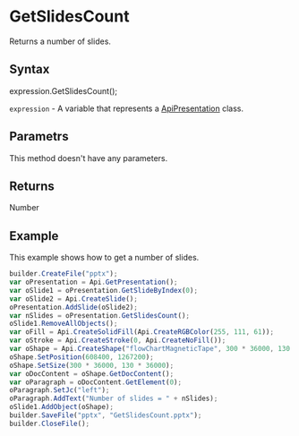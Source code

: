 # GetSlidesCount

Returns a number of slides.

## Syntax

expression.GetSlidesCount();

`expression` - A variable that represents a [ApiPresentation](../ApiPresentation.md) class.

## Parametrs

This method doesn't have any parameters.

## Returns

Number

## Example

This example shows how to get a number of slides.

```javascript
builder.CreateFile("pptx");
var oPresentation = Api.GetPresentation();
var oSlide1 = oPresentation.GetSlideByIndex(0);
var oSlide2 = Api.CreateSlide();
oPresentation.AddSlide(oSlide2);
var nSlides = oPresentation.GetSlidesCount();
oSlide1.RemoveAllObjects();
var oFill = Api.CreateSolidFill(Api.CreateRGBColor(255, 111, 61));
var oStroke = Api.CreateStroke(0, Api.CreateNoFill());
var oShape = Api.CreateShape("flowChartMagneticTape", 300 * 36000, 130 * 36000, oFill, oStroke);
oShape.SetPosition(608400, 1267200);
oShape.SetSize(300 * 36000, 130 * 36000);
var oDocContent = oShape.GetDocContent();
var oParagraph = oDocContent.GetElement(0);
oParagraph.SetJc("left");
oParagraph.AddText("Number of slides = " + nSlides);
oSlide1.AddObject(oShape);
builder.SaveFile("pptx", "GetSlidesCount.pptx");
builder.CloseFile();
```
